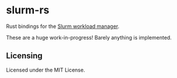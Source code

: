 # slurm-rs

Rust bindings for the [Slurm workload manager](https://slurm.schedmd.com/).

These are a huge work-in-progress! Barely anything is implemented.


## Licensing

Licensed under the MIT License.
